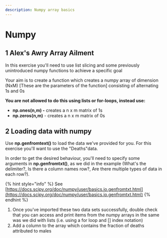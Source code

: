 ```yaml
---
description: Numpy array basics
---
```


# Numpy

## 1 Alex's Awry Array Ailment 

In this exercise you'll need to use list slicing and some previously unintroduced numpy functions to achieve a specific goal

Your aim is to create a function which creates a numpy array of dimension \(NxM\) \[These are the parameters of the function\] consisting of alternating 1s and 0s 

**You are not allowed to do this using lists or for-loops, instead use:**

* **np.ones\(n,m\) -** creates a n x m matrix of 1s
* **np.zeros\(n,m\)** - creates a n x m matrix of 0s

## 2 Loading data with numpy

Use **np.genfromtext\(\)** to load the data we've provided for you. For this exercise you'll want to use the "Deaths"data.

In order to get the desired behaviour, you'll need to specify some arguments in **np.genfromtxt\(\)**, as we did in the example \(What's the delimiter?, Is there a column names row?, Are there multiple types of data in each row?\).

{% hint style="info" %}
See [https://docs.scipy.org/doc/numpy/user/basics.io.genfromtxt.html](https://docs.scipy.org/doc/numpy/user/basics.io.genfromtxt.html)
{% endhint %}

1. Once you've imported these two data sets successfully, double check that you can access and print items from the numpy arrays in the same was we did with lists \(i.e. using a for loop and \[\] index notation\)
2. Add a column to the array which contains the fraction of deaths attributed to males



